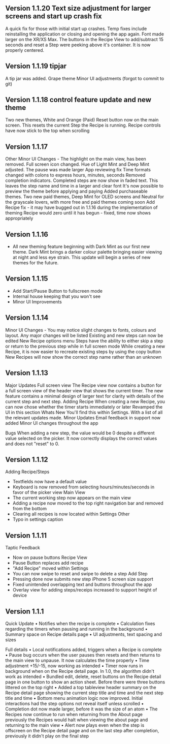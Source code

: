## Version 1.1.20 Text size adjustment for larger screens and start up crash fix
A quick fix for those with initial start up crashes. Temp fixes include reinstalling the application or closing and opening the app again.
Font made larger on the XR/XS Max.
The buttons in the Recipe View to add/subtract 15 seconds and reset a Step were peeking above it's container. It is now properly centered.

## Version 1.1.19 tipjar
A tip jar was added.
Grape theme
Minor UI adjustments
(forgot to commit to git)

## Version 1.1.18 control feature update and new theme
Two new themes, White and Orange (Paid)
Reset button now on the main screen. This resets the current Step the Recipe is running.
Recipe controls have now stick to the top when scrolling

## Version 1.1.17 
Other Minor UI Changes - The highlight on the main view, has been removed. Full screen icon changed. Hue of Light Mint and Deep Mint adjusted. The pause was made larger
App reviewing fix
Time formats changed with colons to express hours, minutes, seconds
Removed completion indicators. Completed steps are now show in faded text. This leaves the step name and time in a larger and clear font
It's now possible to preview the theme before applying and paying
Added purchaseable themes. Two new paid themes, Deep Mint for OLED screens and Neutral for the grayscale lovers, with more free and paid themes coming soon
Add Recipe fix - it may have bugged out in 1.1.16 during the implementation of theming
Recipe would zero until it has begun - fixed, time now shows appropriately

## Version 1.1.16
- All new theming feature beginning with Dark Mint as our first new theme. Dark Mint brings a darker colour palette bringing easier viewing at night and less eye strain. This update will begin a series of new themes for the future.

## Version 1.1.15
- Add Start/Pause Button to fullscreen mode
- Internal house keeping that you won't see
- Minor UI Improvements

## Version 1.1.14

Minor UI Changes - You may notice slight changes to fonts, colours and layout. Any major changes will be listed
Existing and new steps can now be edited
New Recipe options menu
Steps have the ability to either skip a step or return to the previous step while in full screen mode
While creating a new Recipe, it is now easier to recreate existing steps by using the copy button
New Recipes will now show the correct step name rather than an unknown

## Version 1.1.13 

Major Updates
Full screen view
The Recipe view now contains a button for a full screen view of the header view that shows the current timer. The new feature contains a minimal design of larger text for clarity with details of the current step and next step.
Adding Recipe
When creating a new Recipe, you can now chose whether the timer starts immediately or later
Revamped the UI in this section
Whats New
You'll find this within Settings. With a list of all the relevant updates made.
Minor Updates
Email feedback in support now added
Minor UI changes throughout the app

Bugs
When adding a new step, the value would be 0 despite a different value selected on the picker. It now correctly displays the correct values and does not "reset" to 0.

## Version 1.1.12
Adding Recipe/Steps
- Textfields now have a default value
- Keyboard is now removed from selecting hours/minutes/seconds in favor of the picker view
Main View    
- The current working step now appears on the main view
- Adding a recipe now moved to the top right navigation bar and removed from the bottom
- Clearing all recipes is now located within Settings
Other
- Typo in settings caption


## Version 1.1.11
Taptic Feedback
- Now on pause buttons
Recipe View
- Pause Button replaces add recipe
- "Add Recipe" moved within Settings
- You can now swipe to reset and swipe to delete a step
Add Step
-  Pressing done now submits new step
iPhone 5 screen size support
- Fixed unintended overlapping text and buttons throughout the app
- Overlay view for adding steps/receips increased to support height of device

## Version 1.1.1
Quick Update
• Notifies when the recipe is complete
• Calculation fixes regarding the timers when pausing and running in the background
• Summary space on Recipe details page
• UI adjustments, text spacing and sizes

Full details
• Local notifications added, triggers when a Recipe is complete
• Pause bug occurs when the user pauses then resets and then returns to the main view to unpause. It now calculates the time properly
• Time adjustment +15/-15, now working as intended
• Timer now runs in background when on the Recipe detail page. In 1.0, the algorithm didn't work as intended
• Bundled edit, delete, reset buttons on the Recipe detail page in one button to show an action sheet. Before there were three buttons littered on the top right
• Added a top tableview header summary on the Recipe detail page showing the current step title and time and the next step title and time
• Bottom menu animation logic now improved. Initial interactions had the step options not reveal itself unless scrolled
• Completion dot now made larger, before it was the size of an atom
• The Recipes now continue to run when returning from the About page previously the Recipes would halt when viewing the about page and returning to the main view
• Alert now plays even when the step is offscreen on the Recipe detail page and on the last step after completion, previously it didn't play on the final step

